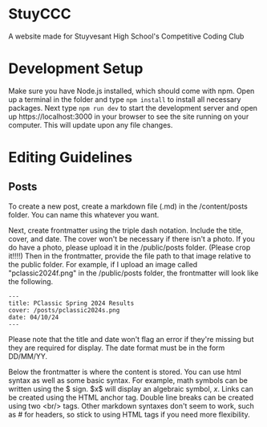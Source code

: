 
# StuyCCC

A website made for Stuyvesant High School's Competitive Coding Club

# Development Setup
Make sure you have Node.js installed, which should come with npm. Open up a terminal in the folder and type `npm install` to install all necessary packages. Next type `npm run dev` to start the development server and open up https://localhost:3000 in your browser to see the site running on your computer. This will update upon any file changes.

# Editing Guidelines
## Posts
To create a new post, create a markdown file (.md) in the /content/posts folder. You can name this whatever you want.

Next, create frontmatter using the triple dash notation. Include the title, cover, and date. The cover won't be necessary if there isn't a photo. If you do have a photo, please upload it in the /public/posts folder. (Please crop it!!!!) Then in the frontmatter, provide the file path to that image relative to the public folder. For example, if I upload an image called "pclassic2024f.png" in the /public/posts folder, the frontmatter will look like the following.

    ---
	title: PClassic Spring 2024 Results
	cover: /posts/pclassic2024s.png
	date: 04/10/24
	---

Please note that the title and date won't flag an error if they're missing but they are required for display. The date format must be in the form DD/MM/YY.

Below the frontmatter is where the content is stored. You can use html syntax as well as some basic syntax. For example, math symbols can be written using the \$ sign. \$x\$ will display an algebraic symbol, $x$. Links can be created using the HTML anchor tag. Double line breaks can be created using two \<br/\> tags. Other markdown syntaxes don't seem to work, such as # for headers, so stick to using HTML tags if you need more flexibility.